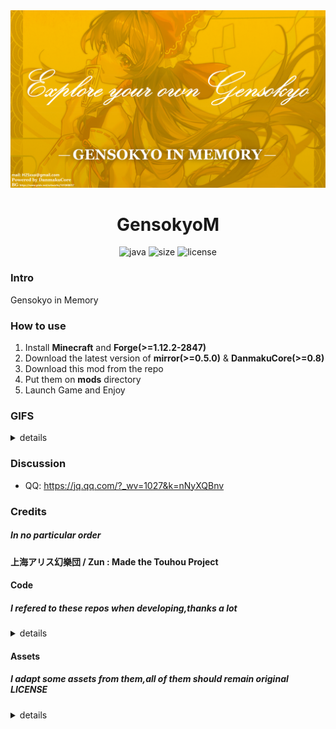 <div align=center>
  <img src="docs/img/bg.jpg"  alt="[BG](docs/img/bg.jpg)"/>
  <h1 align="center">GensokyoM</h1> 
</div>
<div align=center>
  <img src="https://img.shields.io/badge/java-1.8.0-red" alt="java">
  <img src="https://img.shields.io/github/languages/code-size/IAXRetailer/GensokyoM" alt="size">
  <img src="https://img.shields.io/github/license/IAXRetailer/GensokyoM" alt="license">
</div>

### Intro

Gensokyo in Memory

### How to use

 1. Install **Minecraft** and **Forge(>=1.12.2-2847)**
 2. Download the latest version of **mirror(>=0.5.0)** & **DanmakuCore(>=0.8)**
 3. Download this mod from the repo
 4. Put them on **mods** directory
 5. Launch Game and Enjoy

### GIFS

<details>
<summary>details</summary>

![](docs/gifs/show1.gif)

</details>

### Discussion

 - QQ: https://jq.qq.com/?_wv=1027&k=nNyXQBnv

### Credits

##### In **no particular** order

#### 上海アリス幻樂団 / Zun : Made the Touhou Project

#### Code

##### I refered to these repos when developing,thanks a lot

<details>
<summary>details</summary>

##### DanmakuCore

https://github.com/TeamNightclipse/DanmakuCore

##### Grimoire-Of-Alice

https://github.com/TeamNightclipse/Grimoire-Of-Alice

##### Avaritia

https://github.com/Morpheus1101/Avaritia/tree/1.12.2

</details>

#### Assets

##### I adapt some assets from them,all of them should remain original LICENSE

<details>
<summary>details</summary>

...

</details>
